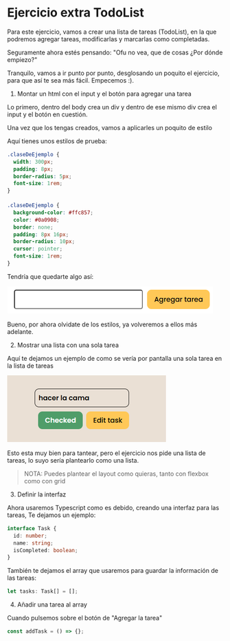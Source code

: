 # Ejercicio extra TodoList

Para este ejercicio, vamos a crear una lista de tareas (TodoList), en la que podremos agregar tareas, modificarlas y marcarlas como completadas.

Seguramente ahora estés pensando: "Ofu no vea, que de cosas ¿Por dónde empiezo?"

Tranquilo, vamos a ir punto por punto, desglosando un poquito el ejercicio, para que así te sea más fácil. Empecemos :).

1. Montar un html con el input y el botón para agregar una tarea

Lo primero, dentro del body crea un div y dentro de ese mismo div crea el input y el botón en cuestión.

Una vez que los tengas creados, vamos a aplicarles un poquito de estilo

Aquí tienes unos estilos de prueba:

```css
.claseDeEjemplo {
  width: 300px;
  padding: 8px;
  border-radius: 5px;
  font-size: 1rem;
}

.claseDeEjemplo {
  background-color: #ffc857;
  color: #0a0908;
  border: none;
  padding: 8px 16px;
  border-radius: 10px;
  cursor: pointer;
  font-size: 1rem;
}
```

Tendría que quedarte algo así:

![Ejemplo del input y el botón de agregar tarea](./assets/ejemplo.png)

Bueno, por ahora olvidate de los estilos, ya volveremos a ellos más adelante.

2. Mostrar una lista con una sola tarea

Aquí te dejamos un ejemplo de como se vería por pantalla una sola tarea en la lista de tareas

![Ejemplo de una sola tarea en la lista](./assets/Ejemplo_De_una_sola_tarea.png)

Esto esta muy bien para tantear, pero el ejercicio nos pide una lista de tareas, lo suyo sería plantearlo como una lista.

> NOTA: Puedes plantear el layout como quieras, tanto con flexbox como con grid

3. Definir la interfaz

Ahora usaremos Typescript como es debido, creando una interfaz para las tareas, Te dejamos un ejemplo:

```ts
interface Task {
  id: number;
  name: string;
  isCompleted: boolean;
}
```

También te dejamos el array que usaremos para guardar la información de las tareas:

```ts
let tasks: Task[] = [];
```

4. Añadir una tarea al array

Cuando pulsemos sobre el botón de "Agregar la tarea"

```ts
const addTask = () => {};
```
